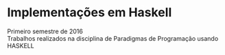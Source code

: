 # Implementações em Haskell

Primeiro semestre de 2016<br>
Trabalhos realizados na disciplina de Paradigmas de Programação usando HASKELL
